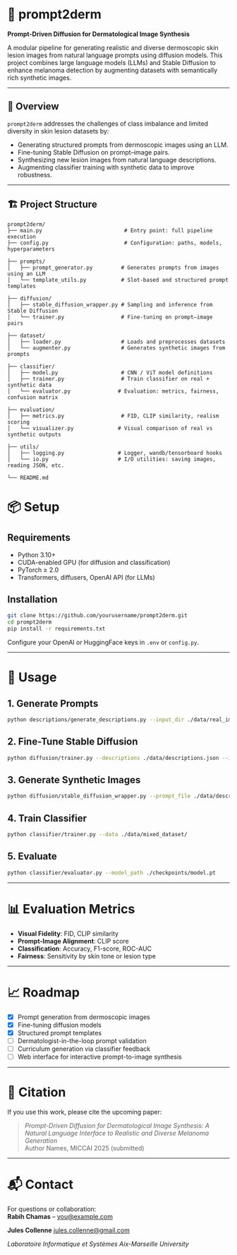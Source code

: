 # 🧬 prompt2derm
**Prompt-Driven Diffusion for Dermatological Image Synthesis**

A modular pipeline for generating realistic and diverse dermoscopic skin lesion images from natural language prompts using diffusion models. This project combines large language models (LLMs) and Stable Diffusion to enhance melanoma detection by augmenting datasets with semantically rich synthetic images.

---

## 🚀 Overview

`prompt2derm` addresses the challenges of class imbalance and limited diversity in skin lesion datasets by:

- Generating structured prompts from dermoscopic images using an LLM.
- Fine-tuning Stable Diffusion on prompt–image pairs.
- Synthesizing new lesion images from natural language descriptions.
- Augmenting classifier training with synthetic data to improve robustness.

---

## 🏗️ Project Structure

```text
prompt2derm/
├── main.py                          # Entry point: full pipeline execution
├── config.py                        # Configuration: paths, models, hyperparameters

├── prompts/
│   ├── prompt_generator.py         # Generates prompts from images using an LLM
│   └── template_utils.py           # Slot-based and structured prompt templates

├── diffusion/
│   ├── stable_diffusion_wrapper.py # Sampling and inference from Stable Diffusion
│   └── trainer.py                  # Fine-tuning on prompt–image pairs

├── dataset/
│   ├── loader.py                   # Loads and preprocesses datasets
│   └── augmenter.py                # Generates synthetic images from prompts

├── classifier/
│   ├── model.py                    # CNN / ViT model definitions
│   ├── trainer.py                  # Train classifier on real + synthetic data
│   └── evaluator.py               # Evaluation: metrics, fairness, confusion matrix

├── evaluation/
│   ├── metrics.py                  # FID, CLIP similarity, realism scoring
│   └── visualizer.py              # Visual comparison of real vs synthetic outputs

├── utils/
│   ├── logging.py                 # Logger, wandb/tensorboard hooks
│   └── io.py                      # I/O utilities: saving images, reading JSON, etc.

└── README.md
```

# 📦 Setup

## Requirements

- Python 3.10+
- CUDA-enabled GPU (for diffusion and classification)
- PyTorch ≥ 2.0
- Transformers, diffusers, OpenAI API (for LLMs)

## Installation

```bash
git clone https://github.com/yourusername/prompt2derm.git
cd prompt2derm
pip install -r requirements.txt
```

Configure your OpenAI or HuggingFace keys in `.env` or `config.py`.

---

# 🧪 Usage

## 1. Generate Prompts

```bash
python descriptions/generate_descriptions.py --input_dir ./data/real_images/ --output ./data/descriptions.json
```

## 2. Fine-Tune Stable Diffusion

```bash
python diffusion/trainer.py --descriptions ./data/descriptions.json --images ./data/real_images/
```

## 3. Generate Synthetic Images

```bash
python diffusion/stable_diffusion_wrapper.py --prompt_file ./data/descriptions.json --output_dir ./data/synthetic_images/
```

## 4. Train Classifier

```bash
python classifier/trainer.py --data ./data/mixed_dataset/
```

## 5. Evaluate

```bash
python classifier/evaluator.py --model_path ./checkpoints/model.pt
```

---

# 📊 Evaluation Metrics

- **Visual Fidelity**: FID, CLIP similarity  
- **Prompt-Image Alignment**: CLIP score  
- **Classification**: Accuracy, F1-score, ROC-AUC  
- **Fairness**: Sensitivity by skin tone or lesion type  

---

# 📈 Roadmap

- [x] Prompt generation from dermoscopic images  
- [x] Fine-tuning diffusion models  
- [x] Structured prompt templates  
- [ ] Dermatologist-in-the-loop prompt validation  
- [ ] Curriculum generation via classifier feedback  
- [ ] Web interface for interactive prompt-to-image synthesis  

---

# 🤝 Citation

If you use this work, please cite the upcoming paper:

> *Prompt-Driven Diffusion for Dermatological Image Synthesis: A Natural Language Interface to Realistic and Diverse Melanoma Generation*  
> Author Names, MICCAI 2025 (submitted)

---

# 📬 Contact

For questions or collaboration:  
**Rabih Chamas** – [you@example.com](mailto:)

**Jules Collenne** [jules.collenne@gmail.com](mailto:jules.collenne@gmail.com)

*Laboratoire Informatique et Systèmes*
*Aix-Marseille University*